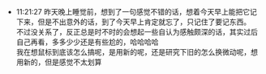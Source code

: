 
- 11:21:27 昨天晚上睡觉前，想到了一句感觉不错的话，想着今天早上能把它记下来，但是不出意外的话，到了今天早上肯定就忘了，只记住了要记东西。<br>不过没关系了，反正总是时不时的会想起一些自认为感触颇深的话，其实过后自己再看，多多少少还是有些尬的，哈哈哈哈<br>我在想鼠标到底该怎么搞呢，是用新的呢，还是研究下旧的怎么换微动呢，想用新的，但是感觉不太划算<br>